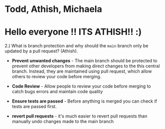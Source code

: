 # Todd, Athish, Michaela

# Hello everyone !! ITS ATHISH!! :)

2.) What is branch protection and why should the `main` branch only be updated by a pull request? (Athish).

- **Prevent unwanted changes** - The main branch should be protected to prevent other developers from making direct changes to the this central branch. Instead, they are maintained using pull request, which allow others to review your code before merging.

- **Code Review** - Allow people to review your code before merging to catch bugs errors and maintain code quality

- **Ensure tests are passed** - Before anything is merged you can check if tests are passed first.

- **revert pull requests** - it's much easier to revert pull requests than manually undo changes made to the main branch
